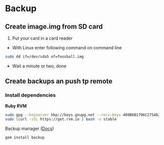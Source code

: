 # Backup

## Create image.img from SD card
1. Put your card in a card reader
- With Linux enter following command on command line

```bash
sudo dd if=/dev/sda5 of=foosball.img
```

- Wait a minute or two, done

## Create backups an push tp remote

### Install dependencies

**Ruby RVM**
```bash
sudo gpg --keyserver hkp://keys.gnupg.net --recv-keys 409B6B1796C275462A1703113804BB82D39DC0E3
sudo \curl -sSL https://get.rvm.io | bash -s stable
```
Backup manager ([Docs](http://meskyanichi.github.io/backup/v4/))
```bash
gem install backup
```
